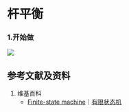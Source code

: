 # 杆平衡

### 1.开始做

![](/images/强化学习/基本概念和经典实验/杆平衡/1a1.png)

## 参考文献及资料

1. 维基百科
	- [Finite-state machine](https://en.wikipedia.org/wiki/Finite-state_machine)｜[有限状态机](https://zh.wikipedia.org/wiki/有限状态机) 

